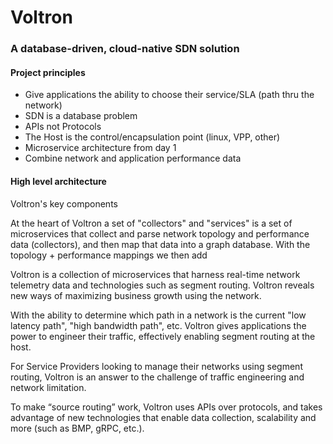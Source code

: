 # Voltron
### A database-driven, cloud-native SDN solution

#### Project principles
* Give applications the ability to choose their service/SLA (path thru the network)
* SDN is a database problem
* APIs not Protocols
* The Host is the control/encapsulation point (linux, VPP, other)
* Microservice architecture from day 1
* Combine network and application performance data

#### High level architecture 

Voltron's key components

At the heart of Voltron a set of "collectors" and "services" is a set of microservices that collect and parse network topology and performance data (collectors), and then map that data into a graph database.  With the topology + performance mappings we then add 

Voltron is a collection of microservices that harness real-time network telemetry data and technologies such as segment routing. Voltron reveals new ways of maximizing business growth using the network.

With the ability to determine which path in a network is the current "low latency path", "high bandwidth path", etc. Voltron gives applications the power to engineer their traffic, effectively enabling segment routing at the host.  

For Service Providers looking to manage their networks using segment routing, Voltron is an answer to the challenge of traffic engineering and network limitation. 

To make “source routing” work, Voltron uses APIs over protocols, and takes advantage of new technologies that enable data collection, scalability and more (such as BMP, gRPC, etc.).


